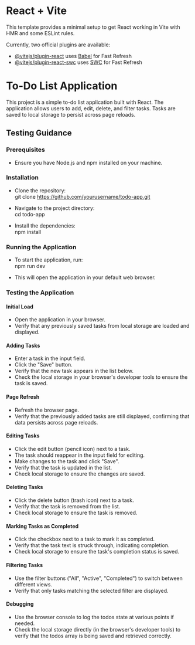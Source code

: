 # React + Vite

This template provides a minimal setup to get React working in Vite with HMR and some ESLint rules.

Currently, two official plugins are available:

- [@vitejs/plugin-react](https://github.com/vitejs/vite-plugin-react/blob/main/packages/plugin-react/README.md) uses [Babel](https://babeljs.io/) for Fast Refresh
- [@vitejs/plugin-react-swc](https://github.com/vitejs/vite-plugin-react-swc) uses [SWC](https://swc.rs/) for Fast Refresh

# To-Do List Application

This project is a simple to-do list application built with React. The application allows users to add, edit, delete, and filter tasks. Tasks are saved to local storage to persist across page reloads.

## Testing Guidance

### Prerequisites
- Ensure you have Node.js and npm installed on your machine.

### Installation
- Clone the repository:<br />
git clone https://github.com/yourusername/todo-app.git

- Navigate to the project directory:<br />
cd todo-app

- Install the dependencies:<br />
npm install

### Running the Application
- To start the application, run:<br />
npm run dev

- This will open the application in your default web browser.

### Testing the Application
#### Initial Load
- Open the application in your browser.
- Verify that any previously saved tasks from local storage are loaded and displayed.
#### Adding Tasks
- Enter a task in the input field.
- Click the "Save" button.
- Verify that the new task appears in the list below.
- Check the local storage in your browser's developer tools to ensure the task is saved.
#### Page Refresh
- Refresh the browser page.
- Verify that the previously added tasks are still displayed, confirming that data persists across page reloads.
#### Editing Tasks
- Click the edit button (pencil icon) next to a task.
- The task should reappear in the input field for editing.
- Make changes to the task and click "Save".
- Verify that the task is updated in the list.
- Check local storage to ensure the changes are saved.
#### Deleting Tasks
- Click the delete button (trash icon) next to a task.
- Verify that the task is removed from the list.
- Check local storage to ensure the task is removed.
#### Marking Tasks as Completed
- Click the checkbox next to a task to mark it as completed.
- Verify that the task text is struck through, indicating completion.
- Check local storage to ensure the task's completion status is saved.
#### Filtering Tasks
- Use the filter buttons ("All", "Active", "Completed") to switch between different views.
- Verify that only tasks matching the selected filter are displayed.
#### Debugging
- Use the browser console to log the todos state at various points if needed.
- Check the local storage directly (in the browser's developer tools) to verify that the todos array is being saved and retrieved correctly.

  

